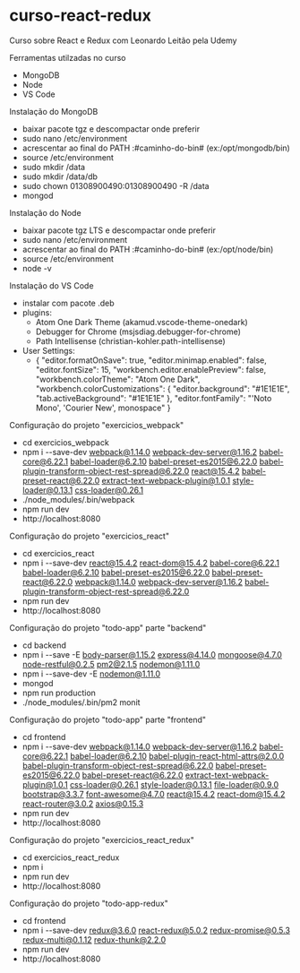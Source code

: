# curso-react-redux
Curso sobre React e Redux com Leonardo Leitão pela Udemy

Ferramentas utilzadas no curso
- MongoDB
- Node
- VS Code

Instalação do MongoDB
- baixar pacote tgz e descompactar onde preferir
- sudo nano /etc/environment
- acrescentar ao final do PATH :#caminho-do-bin# (ex:/opt/mongodb/bin)
- source /etc/environment
- sudo mkdir /data
- sudo mkdir /data/db
- sudo chown 01308900490:01308900490 -R /data
- mongod

Instalação do Node
- baixar pacote tgz LTS e descompactar onde preferir
- sudo nano /etc/environment
- acrescentar ao final do PATH :#caminho-do-bin# (ex:/opt/node/bin)
- source /etc/environment
- node -v

Instalação do VS Code
- instalar com pacote .deb
- plugins:
  - Atom One Dark Theme (akamud.vscode-theme-onedark)
  - Debugger for Chrome (msjsdiag.debugger-for-chrome)
  - Path Intellisense (christian-kohler.path-intellisense)
- User Settings:
  - {
     "editor.formatOnSave": true,
     "editor.minimap.enabled": false,
     "editor.fontSize": 15,
     "workbench.editor.enablePreview": false,
     "workbench.colorTheme": "Atom One Dark",
     "workbench.colorCustomizations": {
          "editor.background": "#1E1E1E",
          "tab.activeBackground": "#1E1E1E"
     },
     "editor.fontFamily": "'Noto Mono', 'Courier New', monospace"
    }

Configuração do projeto "exercicios_webpack"
- cd exercicios_webpack
- npm i --save-dev webpack@1.14.0 webpack-dev-server@1.16.2 babel-core@6.22.1 babel-loader@6.2.10 babel-preset-es2015@6.22.0 babel-plugin-transform-object-rest-spread@6.22.0 react@15.4.2 babel-preset-react@6.22.0 extract-text-webpack-plugin@1.0.1 style-loader@0.13.1 css-loader@0.26.1
- ./node_modules/.bin/webpack
- npm run dev
- http://localhost:8080

Configuração do projeto "exercicios_react"
- cd exercicios_react
- npm i --save-dev react@15.4.2 react-dom@15.4.2 babel-core@6.22.1 babel-loader@6.2.10 babel-preset-es2015@6.22.0 babel-preset-react@6.22.0 webpack@1.14.0 webpack-dev-server@1.16.2 babel-plugin-transform-object-rest-spread@6.22.0
- npm run dev
- http://localhost:8080

Configuração do projeto "todo-app" parte "backend"
- cd backend
- npm i --save -E body-parser@1.15.2 express@4.14.0 mongoose@4.7.0 node-restful@0.2.5 pm2@2.1.5 nodemon@1.11.0
- npm i --save-dev -E nodemon@1.11.0
- mongod
- npm run production
- ./node_modules/.bin/pm2 monit

Configuração do projeto "todo-app" parte "frontend"
- cd frontend
- npm i --save-dev webpack@1.14.0 webpack-dev-server@1.16.2 babel-core@6.22.1 babel-loader@6.2.10 babel-plugin-react-html-attrs@2.0.0 babel-plugin-transform-object-rest-spread@6.22.0 babel-preset-es2015@6.22.0 babel-preset-react@6.22.0 extract-text-webpack-plugin@1.0.1 css-loader@0.26.1 style-loader@0.13.1 file-loader@0.9.0 bootstrap@3.3.7 font-awesome@4.7.0 react@15.4.2 react-dom@15.4.2 react-router@3.0.2 axios@0.15.3
- npm run dev
- http://localhost:8080

Configuração do projeto "exercicios_react_redux"
- cd exercicios_react_redux
- npm i
- npm run dev
- http://localhost:8080

Configuração do projeto "todo-app-redux"
- cd frontend
- npm i --save-dev redux@3.6.0 react-redux@5.0.2 redux-promise@0.5.3 redux-multi@0.1.12 redux-thunk@2.2.0
- npm run dev
- http://localhost:8080
